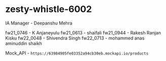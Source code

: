 # zesty-whistle-6002

IA Manager - Deepanshu Mehra

fw21_0746 - K Anjaneyulu
fw21_0613 - shaifali 
fw21_0944 - Rakesh Ranjan Kisku
fw22_0048 - Shivendra Singh
fw22_0713 - mohammed anas aminuddin shaikh



Mock_API - `https://63984905fe03352a94cb30eb.mockapi.io/products`
